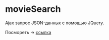 # movieSearch
Ajax запрос JSON-данных с помощью JQuery.

Посмореть   -> [ссылка](https://crismas90.github.io/movieSearch/)
